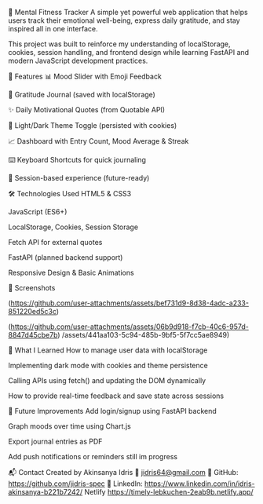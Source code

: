 🧠 Mental Fitness Tracker
A simple yet powerful web application that helps users track their emotional well-being, express daily gratitude, and stay inspired all in one interface.

This project was built to reinforce my understanding of localStorage, cookies, session handling, and frontend design while learning FastAPI and modern JavaScript development practices.

🌟 Features
📊 Mood Slider with Emoji Feedback

🙏 Gratitude Journal (saved with localStorage)

✨ Daily Motivational Quotes (from Quotable API)

🌙 Light/Dark Theme Toggle (persisted with cookies)

📈 Dashboard with Entry Count, Mood Average & Streak

⌨️ Keyboard Shortcuts for quick journaling

🔐 Session-based experience (future-ready)

🛠 Technologies Used
HTML5 & CSS3

JavaScript (ES6+)

LocalStorage, Cookies, Session Storage

Fetch API for external quotes

FastAPI (planned backend support)

Responsive Design & Basic Animations

📸 Screenshots


(https://github.com/user-attachments/assets/bef731d9-8d38-4adc-a233-851220ed5c3c)

(https://github.com/user-attachments/assets/06b9d918-f7cb-40c6-957d-8847d45cbe7b)
/assets/441aa103-5c94-485b-9bf5-5f7cc5ae8949)


🧪 What I Learned
How to manage user data with localStorage

Implementing dark mode with cookies and theme persistence

Calling APIs using fetch() and updating the DOM dynamically

How to provide real-time feedback and save state across sessions

📌 Future Improvements
Add login/signup using FastAPI backend

Graph moods over time using Chart.js

Export journal entries as PDF

Add push notifications or reminders still im progress

📬 Contact
Created by Akinsanya Idris
📧 jidris64@gmail.com
🔗 GitHub: https://github.com/jidris-spec
🔗 LinkedIn: https://www.linkedin.com/in/idris-akinsanya-b221b7242/
Netlify
https://timely-lebkuchen-2eab9b.netlify.app/

